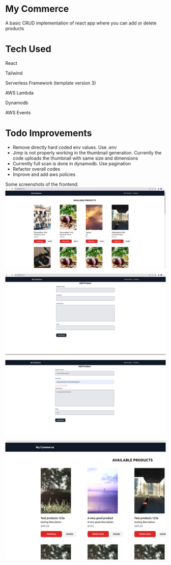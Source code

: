 
# My Commerce

A basic CRUD implementation of react app where you can add or delete products


# Tech Used

React

Tailwind

Serverless Framework (template version 3)

AWS Lambda 

Dynamodb

AWS Events



# Todo Improvements


* Remove directly hard coded env values. Use .env
* Jimp is not properly working in the thumbnail generation. Currently the code uploads the thumbnail with same size and dimensions
* Currently full scan is done in dynamodb. Use pagination
* Refactor overall codes
* Improve and add aws policies 


Some screenshots of the frontend:
![frontend](https://github.com/surajbarailee/my-commerce/blob/master/screenshots/Screenshot%20from%202023-08-21%2016-58-42.png)

![frontend](https://github.com/surajbarailee/my-commerce/blob/master/screenshots/Screenshot%20from%202023-08-21%2016-59-09.png)

![frontend](https://github.com/surajbarailee/my-commerce/blob/master/screenshots/Screenshot%20from%202023-08-21%2017-06-51.png)

![frontend](https://github.com/surajbarailee/my-commerce/blob/746f0b6c0df9444b3cb204bbc4c9419ec5a5aca4/screenshots/deletion%20in%20progress.png)

